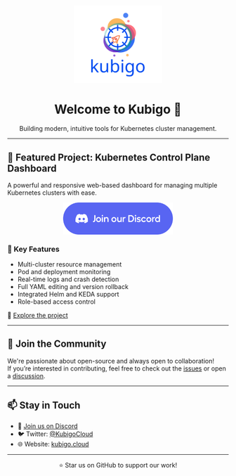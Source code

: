 <!-- Place your organization logo below -->
<p align="center">
  <img src="images/logo.png" alt="Org Logo" width="200" />
</p>

<h1 align="center">Welcome to Kubigo 👋</h1>

<p align="center">
  Building modern, intuitive tools for Kubernetes cluster management.
</p>
 
---

## 🚀 Featured Project: Kubernetes Control Plane Dashboard

A powerful and responsive web-based dashboard for managing multiple Kubernetes clusters with ease.

<p align="center">
  <a href="https://discord.gg/KbXVnFb2jj" target="_blank">
    <img src="images/discord-logo.png" alt="Join us on Discord" width="250" style="vertical-align:middle;" />
  </a>
</p>

### 🌟 Key Features

- Multi-cluster resource management  
- Pod and deployment monitoring  
- Real-time logs and crash detection  
- Full YAML editing and version rollback  
- Integrated Helm and KEDA support  
- Role-based access control 

🔗 [Explore the project](https://github.com/kubigo/kubigo)

---

## 🤝 Join the Community

We're passionate about open-source and always open to collaboration!  
If you’re interested in contributing, feel free to check out the [issues](https://github.com/kubigo/kubigo/issues) or open a [discussion](https://github.com/kubigo/kubigo/discussions).

---

## 📫 Stay in Touch

- 💬 [Join us on Discord](https://discord.gg/KbXVnFb2jj)  
- 🐦 Twitter: [@KubigoCloud](https://twitter.com/KubigoCloud)  
- 🌐 Website: [kubigo.cloud](https://kubigo.cloud)

---

<p align="center">
  ⭐ Star us on GitHub to support our work!
</p>
